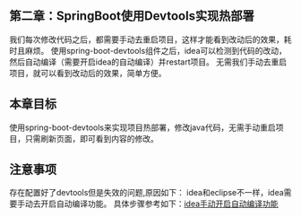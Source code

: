 ## 第二章：SpringBoot使用Devtools实现热部署
我们每次修改代码之后，都需要手动去重启项目，这样才能看到改动后的效果，耗时且麻烦。
使用spring-boot-devtools组件之后，idea可以检测到代码的改动，然后自动编译（需要开启idea的自动编译）并restart项目。
无需我们手动去重启项目，就可以看到改动后的效果，简单方便。

## 本章目标
使用spring-boot-devtools来实现项目热部署，修改java代码，无需手动重启项目，只需刷新页面，即可看到内容的修改。

## 注意事项
存在配置好了devtools但是失效的问题,原因如下：
idea和eclipse不一样，idea需要手动去开启自动编译功能。
具体步骤参考如下：[idea手动开启自动编译功能](https://blog.csdn.net/minebk/article/details/78200507 "SpringBoot热部署")

